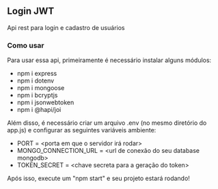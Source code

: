 ## Login JWT

Api rest para login e cadastro de usuários

### Como usar

Para usar essa api, primeiramente é necessário instalar alguns módulos:

- npm i express
- npm i dotenv
- npm i mongoose
- npm i bcryptjs
- npm i jsonwebtoken
- npm i @hapi/joi

Além disso, é necessário criar um arquivo .env (no mesmo diretório do app.js) e configurar as seguintes variáveis ambiente:

- PORT = <porta em que o servidor irá rodar>
- MONGO_CONNECTION_URL = <url de conexão do seu database mongodb>
- TOKEN_SECRET = <chave secreta para a geração do token>

Após isso, execute um "npm start" e seu projeto estará rodando!
